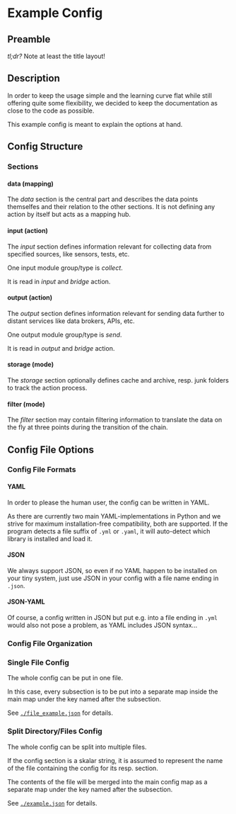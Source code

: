 # Example Config

## Preamble

*tl;dr?* Note at least the title layout!


## Description

In order to keep the usage simple and the learning
curve flat while still offering quite some flexibility,
we decided to keep the documentation as close to
the code as possible.

This example config is meant to explain the options at hand.


## Config Structure

### Sections

#### data (mapping)

The *data* section is the central part and describes
the data points themselfes and their relation to the
other sections.
It is not defining any action by itself but acts as
a mapping hub.

#### input (action)

The *input* section defines information relevant for
collecting data from specified sources, like sensors,
tests, etc.

One input module group/type is *collect*.

It is read in *input* and *bridge* action.


#### output (action)

The *output* section defines information relevant for sending
data further to distant services like data brokers, APIs, etc.

One output module group/type is *send*.

It is read in *output* and *bridge* action.

#### storage (mode)

The *storage* section optionally defines cache and archive,
resp. junk folders to track the action process.


#### filter (mode)

The *filter* section may contain filtering information to
translate the data on the fly at three points during the
transition of the chain.


## Config File Options

### Config File Formats

#### YAML

In order to please the human user, the config can be written in YAML.

As there are currently two main YAML-implementations in Python and we
strive for maximum installation-free compatibility, both are supported.
If the program detects a file suffix of `.yml` or `.yaml`, it will
auto-detect which library is installed and load it.


#### JSON

We always support JSON, so even if no YAML happen to be installed on
your tiny system, just use JSON in your config with a file name ending
in `.json`. 


#### JSON-YAML

Of course, a config written in JSON but put e.g. into a file ending in
`.yml` would also not pose a problem, as YAML includes JSON syntax...


### Config File Organization

### Single File Config

The whole config can be put in one file.

In this case, every subsection is to be put into a separate map inside
the main map under the key named after the subsection.

See [`./file_example.json`](./single_file_example.json) for details.


### Split Directory/Files Config

The whole config can be split into multiple files.

If the config section is a skalar string, it is assumed to
represent the name of the file containing the config for its
resp. section.

The contents of the file will be merged into the main config
map as a separate map under the
key named after the subsection.

See [`./example.json`](./example.json) for details.
